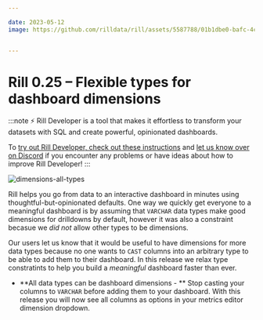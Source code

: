 ```yaml
---

date: 2023-05-12
image: https://github.com/rilldata/rill/assets/5587788/01b1dbe0-bafc-4cc2-8488-a32a16d26409.png


---
```



# Rill 0.25 – Flexible types for dashboard dimensions

:::note
⚡ Rill Developer is a tool that makes it effortless to transform your datasets with SQL and create powerful, opinionated dashboards.

To [try out Rill Developer, check out these instructions](/home/install) and [let us know over on Discord](https://discord.gg/TatjVY32) if you encounter any problems or have ideas about how to improve Rill Developer!
:::

![dimensions-all-types](https://github.com/rilldata/rill/assets/5587788/bd762c01-2230-4152-a8cc-d47b939db251.gif "826302155")

Rill helps you go from data to an interactive dashboard in minutes using thoughtful-but-opinionated defaults. One way we quickly get everyone to a meaningful dashboard is by assuming that `VARCHAR` data types make good dimensions for drilldowns by default, however it was also a constraint becasue we _did not_ allow other types to be dimensions.

Our users let us know that it would be useful to have dimensions for more data types because no one wants to `CAST` columns into an arbitrary type to be able to add them to their dashboard. In this release we relax type constratints to help you build a _meaningful_ dashboard faster than ever.

- **All data types can be dashboard dimensions - ** Stop casting your columns to `VARCHAR` before adding them to your dashboard. With this release you will now see all columns as options in your metrics editor dimension dropdown.

